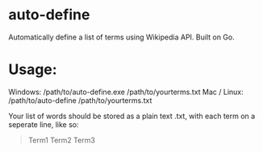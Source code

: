 # auto-define
Automatically define a list of terms using Wikipedia API. Built on Go.

# Usage: 

Windows: /path/to/auto-define.exe /path/to/yourterms.txt
Mac / Linux: /path/to/auto-define /path/to/yourterms.txt

Your list of words should be stored as a plain text .txt, with each term on a seperate line, like so:

> Term1
> Term2
> Term3
